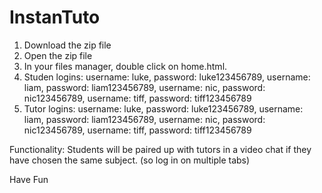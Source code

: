 # InstanTuto
1. Download the zip file
2. Open the zip file
3. In your files manager, double click on home.html.
4. Studen logins: username: luke, password: luke123456789, username: liam, password: liam123456789, username: nic, password: nic123456789, username: tiff, password: tiff123456789
5. Tutor logins: username: luke, password: luke123456789, username: liam, password: liam123456789, username: nic, password: nic123456789, username: tiff, password: tiff123456789

Functionality: Students will be paired up with tutors in a video chat if they have chosen the same subject. (so log in on multiple tabs)

Have Fun 
